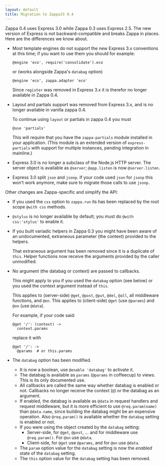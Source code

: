 ```yaml
---
layout: default
title: Migration to ZappaJS 0.4
---
```


Zappa 0.4 uses Express 3.0 while Zappa 0.3 uses Express 2.5.
The new version of Express is not backward-compatible and breaks
Zappa in places. Here are the differences we know about.

* Most template engines do not support the new Express 3.x conventions at this
  time; if you want to use them you should for example:

      @engine 'eco', require('consolidate').eco

  or (works alongside Zappa's `databag` option)

      @engine 'eco', zappa.adapter 'eco'

  Since `register` was removed in Express 3.x it is therefor no longer
  available in Zappa 0.4.

* Layout and partials support was removed from Express 3.x, and is no longer
  available in vanilla zappa 0.4.

  To continue using `layout` or partials in zappa 0.4 you must

      @use 'partials'

  This will require that you have the `zappa-partials` module installed in
  your application. (This module is an extended version of
  `express-partials` with support for multiple instances, pending integration
  in mainline.)

* Express 3.0 is no longer a subclass of the Node.js HTTP server. The server
  object is available as `@server`; `@app.listen` is now
  `@server.listen`.

* Express 3.0 split `json` and `jsonp`. If your code used `json` for `jsonp` this won't work anymore, make sure to migrate those calls to use `jsonp`.

Other changes are Zappa-specific and simplify the API:

* If you used the `css` option to `zappa.run` its has been replaced by the root scope `@with css` methods.

* `@stylus` is no longer available by default; you must do `@with css:'stylus'` to enable it.

* If you built variadic helpers in Zappa 0.3 you might have been aware of an undocumented,
  extraneous parameter (the context) provided to the helpers.

  That extraneous argument has been removed since it is a duplicate of `this`.
  Helper functions now receive the arguments provided by the caller unmodified.

* No argument (the databag or context) are passed to callbacks.

  This might apply to you if you used the `databag` option (see below) or you used the context
  argument instead of `this`.

  This applies to (server-side) `@get`, `@post`, `@put`, `@del`, `@all`, all middleware functions,
  and `@on`.
  This applies to (client-side) `@get` (use `@params`) and `@on` (use `@data`).

  For example, if your code said:

      @get '/': (context) ->
        context.params

  replace it with

      @get '/': ->
        @params  # or this.params

* The `databag` option has been modified.
  * It is now a boolean, use `@enable 'databag'` to activate it.
  * The databag is available as `params` (`@params` in coffeecup) to views.
    This is its only documented use.
  * All callbacks are called the same way whether databag is enabled or not.
    Callbacks no longer receive the context (`@`) or the databag as an argument.
  * If enabled, the databag is available as `@data` in request handlers and
    request middleware, but it is more efficient to use `@req.param(name)` than
    `@data.name`, since building the databag might be an expensive operation.
    Also `@req.param()` is available whether the `databag` setting is enabled or not.
  * If you were using the object created by the `databag` setting:
    * Server-side, for `@get`, `@post`, ... and for middleware use `@req.param()`.
      For `@on` use `@data`.
    * Client-side, for `@get` use `@params`, and for `@on` use `@data`.
  * The `param` option value for the `databag` setting is now the *enabled* state of the `databag` setting.
  * The `this` option value for the `databag` setting has been removed.
